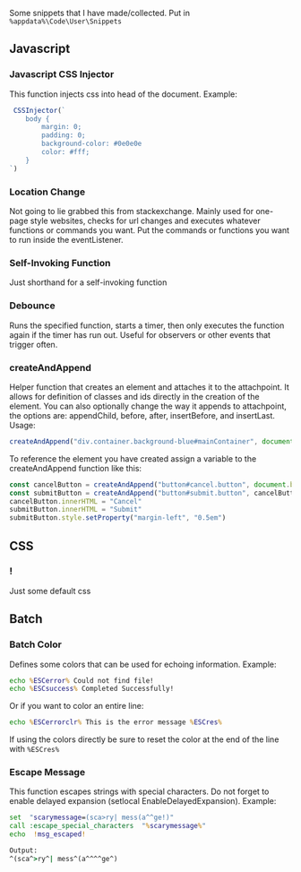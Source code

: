 Some snippets that I have made/collected.
Put in `%appdata%\Code\User\Snippets`

## Javascript
### Javascript CSS Injector
This function injects css into head of the document. 
Example: 
```jsx
 CSSInjector(`
	body {
		margin: 0;
		padding: 0;
		background-color: #0e0e0e
		color: #fff;
	}
`)
```

### Location Change 
Not going to lie grabbed this from stackexchange. Mainly used for one-page style websites, checks for url changes and executes whatever functions or commands you want.
Put the commands or functions you want to run inside the eventListener.

### Self-Invoking Function
Just shorthand for a self-invoking function

### Debounce
Runs the specified function, starts a timer, then only executes the function again if the timer has run out. Useful for observers or other events that trigger often. 

### createAndAppend
Helper function that creates an element and attaches it to the attachpoint. It allows for definition of classes and ids directly in the creation of the element. You can also optionally change the way it appends to attachpoint, the options are: 
appendChild, 
before, 
after, 
insertBefore, 
and insertLast.
Usage:
```jsx
createAndAppend("div.container.background-blue#mainContainer", document.body)
```
To reference the element you have created assign a variable to the createAndAppend function like this:
```jsx
const cancelButton = createAndAppend("button#cancel.button", document.body)
const submitButton = createAndAppend("button#submit.button", cancelButton, "after")
cancelButton.innerHTML = "Cancel"
submitButton.innerHTML = "Submit"
submitButton.style.setProperty("margin-left", "0.5em")
```

## CSS
### !
Just some default css 

## Batch
### Batch Color
Defines some colors that can be used for echoing information.
Example:
```bat
echo %ESCerror% Could not find file!
echo %ESCsuccess% Completed Successfully!
```
Or if you want to color an entire line:
```bat
echo %ESCerrorclr% This is the error message %ESCres%
```
If using the colors directly be sure to reset the color at the end of the line with `%ESCres%`

### Escape Message
This function escapes strings with special characters. Do not forget to enable delayed expansion (setlocal EnableDelayedExpansion).
Example: 
```bat
set  "scarymessage=(sca>ry| mess(a^^ge!)"
call :escape_special_characters  "%scarymessage%"
echo  !msg_escaped!

Output:
^(sca^>ry^| mess^(a^^^^ge^)
```
